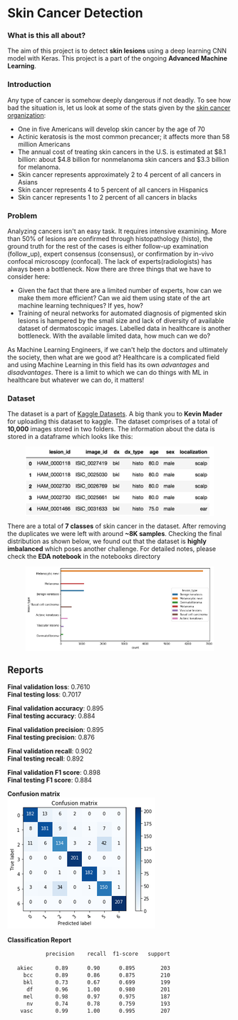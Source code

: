 # Skin Cancer Detection
### What is this all about?
The aim of this project is to detect **skin lesions** using a deep learning CNN model with Keras. This project is a part of the ongoing **Advanced Machine Learning**.

### Introduction
Any type of cancer is somehow deeply dangerous if not deadly. To see how bad the situation is, let us look at some of the stats given by the [skin cancer organization](https://www.skincancer.org/skin-cancer-information/):
* One in five Americans will develop skin cancer by the age of 70
* Actinic keratosis is the most common precancer; it affects more than 58 million Americans
* The annual cost of treating skin cancers in the U.S. is estimated at $8.1 billion: about $4.8 billion for nonmelanoma skin cancers and $3.3 billion for melanoma.
* Skin cancer represents approximately 2 to 4 percent of all cancers in Asians
* Skin cancer represents 4 to 5 percent of all cancers in Hispanics
* Skin cancer represents 1 to 2 percent of all cancers in blacks

### Problem
Analyzing cancers isn't an easy task. It requires intensive examining. More than 50% of lesions are confirmed through histopathology (histo), the ground truth for the rest of the cases is either follow-up examination (follow_up), expert consensus (consensus), or confirmation by in-vivo confocal microscopy (confocal). The lack of experts(radiologists) has always been a bottleneck. Now there are three things that we have to consider here:
* Given the fact that there are a limited number of experts, how can we make them more efficient? Can we aid them using state of the art machine learning techniques? If yes, how?
* Training of neural networks for automated diagnosis of pigmented skin lesions is hampered by the small size and lack of diversity of available dataset of dermatoscopic images. Labelled data in healthcare is another bottleneck. With the available limited data, how much can we do?

As Machine Learning Engineers, if we can't help the doctors and ultimately the society, then what are we good at? Healthcare is a complicated field and using Machine Learning in this field has its own *advantages* and *disadvantages*. There is a limit to which we can do things with ML in healthcare but whatever we can do, it matters!

### Dataset
The dataset is a part of [Kaggle Datasets](https://www.kaggle.com/kmader/skin-cancer-mnist-ham10000). A big thank you to **Kevin Mader** for uploading this dataset to kaggle.
The dataset comprises of a total of **10,000** images stored in two folders. The information about the data is stored in a dataframe which looks like this:

<figure>
  <img src="./images/dataset_csv.png" alt="data", align="middle">
  <figcaption></figcaption>
</figure>


There are a total of **7 classes** of skin cancer in the dataset. After removing the duplicates we were left with around **~8K samples**. Checking the final distribution as shown below, we found out that the dataset is **highly imbalanced** which poses another challenge. For detailed notes, please check the **EDA notebook** in the notebooks directory

<figure>
  <img src="./images/class_distribution.png" alt="distribution", align="middle">
  <figcaption></figcaption>
</figure>

## Reports

**Final validation loss**: 0.7610  
**Final testing loss**:   0.7017<br>


**Final validation accuracy**: 0.895  
**Final testing accuracy**:   0.884<br>

**Final validation precision**: 0.895  
**Final testing precision**:   0.876<br>

**Final validation recall**: 0.902  
**Final testing recall**:   0.892<br>

**Final validation F1 score**: 0.898  
**Final testing F1 score**:   0.884<br>

**Confusion matrix**  
![conf_mtx](./images/confusion_matrix.png)


**Classification Report**

                precision    recall  f1-score   support

       akiec       0.89      0.90      0.895        203
         bcc       0.89      0.86      0.875        210
         bkl       0.73      0.67      0.699        199
          df       0.96      1.00      0.980        201
         mel       0.98      0.97      0.975        187
          nv       0.74      0.78      0.759        193
        vasc       0.99      1.00      0.995        207

    
